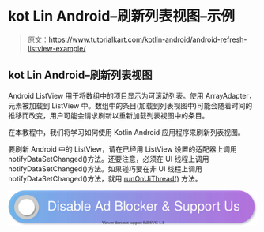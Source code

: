 # kot Lin Android–刷新列表视图–示例

> 原文：<https://www.tutorialkart.com/kotlin-android/android-refresh-listview-example/>

## kot Lin Android–刷新列表视图

Android ListView 用于将数组中的项目显示为可滚动列表。使用 ArrayAdapter，元素被加载到 ListView 中。数组中的条目(加载到列表视图中)可能会随着时间的推移而改变，用户可能会请求刷新以重新加载列表视图中的条目。

在本教程中，我们将学习如何使用 Kotlin Android 应用程序来刷新列表视图。

要刷新 Android 中的 ListView，请在已经用 ListView 设置的适配器上调用 notifyDataSetChanged()方法。还要注意，必须在 UI 线程上调用 notifyDataSetChanged()方法。如果碰巧要在非 UI 线程上调用 notifyDataSetChanged()方法，就用 [runOnUiThread()](https://www.tutorialkart.com/kotlin-android/android-runonuithread-example-kotlin/) 方法。

[![](img/925da31b32d6bc3827932f6c8afb11bb.png)](https://www.tutorialkart.com/)